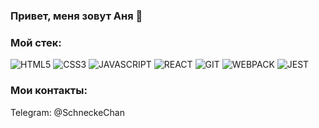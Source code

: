 ### Привет, меня зовут Аня 👋

<!--
**afreakanist/afreakanist** is a ✨ _special_ ✨ repository because its `README.md` (this file) appears on your GitHub profile.

Here are some ideas to get you started:

- 🔭 I’m currently working on ...
- 🌱 I’m currently learning ...
- 👯 I’m looking to collaborate on ...
- 🤔 I’m looking for help with ...
- 💬 Ask me about ...
- 📫 How to reach me: ...
- 😄 Pronouns: ...
- ⚡ Fun fact: ...
-->

### Мой стек:

![HTML5](https://img.shields.io/badge/-HTML5-090909?style=for-the-badge&logo=HTML5)
![CSS3](https://img.shields.io/badge/-CSS3-090909?style=for-the-badge&logo=CSS3)
![JAVASCRIPT](https://img.shields.io/badge/-JAVASCRIPT-090909?style=for-the-badge&logo=JAVASCRIPT)
![REACT](https://img.shields.io/badge/-REACT-090909?style=for-the-badge&logo=REACT)
![GIT](https://img.shields.io/badge/-GIT-090909?style=for-the-badge&logo=GIT)
![WEBPACK](https://img.shields.io/badge/-WEBPACK-090909?style=for-the-badge&logo=WEBPACK)
![JEST](https://img.shields.io/badge/-JEST-090909?style=for-the-badge&logo=JEST)

### Мои контакты:

Telegram: @SchneckeChan
